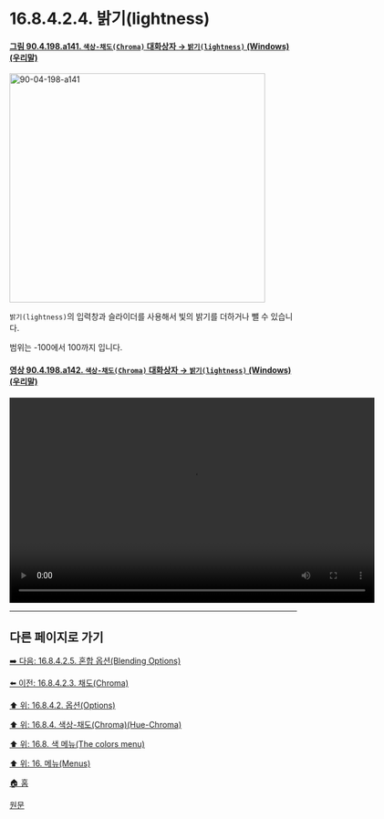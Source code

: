 # 16.8.4.2.4. 밝기(lightness)

<a id="90-04-198-a141"></a>

#### [그림 90.4.198.a141. `색상-채도(Chroma)` 대화상자 → `밝기(lightness)` (Windows) (우리말)](./90-04-0198-hue_chroma.md#90-04-198-a141)
<img width="448" height="402" alt="90-04-198-a141" src="https://github.com/user-attachments/assets/028d0805-0400-42fb-b4cc-229e6b4bd03f" />

`밝기(lightness)`의 입력창과 슬라이더를 사용해서 빛의 밝기를 더하거나 뺄 수 있습니다.

범위는 -100에서 100까지 입니다.

<a id="90-04-198-a142"></a>

#### [영상 90.4.198.a142. `색상-채도(Chroma)` 대화상자 → `밝기(lightness)` (Windows) (우리말)](./90-04-0198-hue_chroma.md#90-04-198-a142)
<video controls="controls" width="640" height="360" src="https://github.com/user-attachments/assets/5e26e7ba-8568-46bd-9eb4-f40c1b0bb697"></video>

***

## 다른 페이지로 가기

[➡️ 다음: 16.8.4.2.5. 혼합 옵션(Blending Options)](./16-08-04-02-05-blending_options.md)

[⬅️ 이전: 16.8.4.2.3. 채도(Chroma)](./16-08-04-02-03-chroma.md)

[⬆️ 위: 16.8.4.2. 옵션(Options)](./16-08-04-02-00-options.md)

[⬆️ 위: 16.8.4. 색상-채도(Chroma)(Hue-Chroma)](./16-08-04-00-hue-chroma.md)

[⬆️ 위: 16.8. 색 메뉴(The colors menu)](./16-08-00-the-colors-menu.md)

[⬆️ 위: 16. 메뉴(Menus)](./16-00-menus.md)

[🏠 홈](./00-home.md)

[원문](https://docs.gimp.org/2.10/ko/gimp-filter-hue-chroma.html#idm30719)